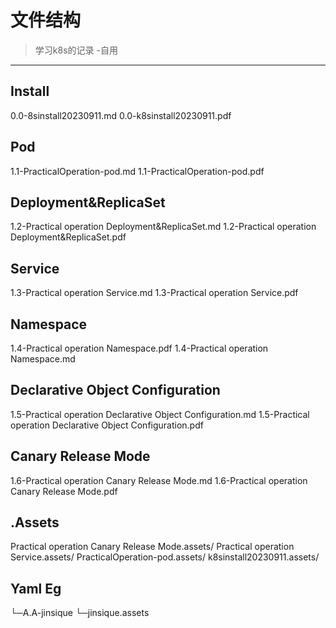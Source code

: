# 文件结构

> 学习k8s的记录 -自用

---
## Install

 0.0-8sinstall20230911.md
 0.0-k8sinstall20230911.pdf

## Pod

 1.1-PracticalOperation-pod.md 
 1.1-PracticalOperation-pod.pdf

## Deployment&ReplicaSet

1.2-Practical operation Deployment&ReplicaSet.md
1.2-Practical operation Deployment&ReplicaSet.pdf

## Service

1.3-Practical operation Service.md
1.3-Practical operation Service.pdf

## Namespace

1.4-Practical operation Namespace.pdf
1.4-Practical operation Namespace.md

## Declarative Object Configuration

1.5-Practical operation Declarative Object Configuration.md
1.5-Practical operation Declarative Object Configuration.pdf

## Canary Release Mode

1.6-Practical operation Canary Release Mode.md
1.6-Practical operation Canary Release Mode.pdf

## .Assets

Practical operation Canary Release Mode.assets/
Practical operation Service.assets/
PracticalOperation-pod.assets/
k8sinstall20230911.assets/

## Yaml Eg

└─A.A-jinsique
    └─jinsique.assets



